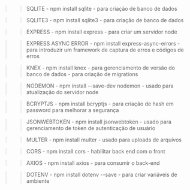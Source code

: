 >> SQLITE
    - npm install sqlite
    - para criação de banco de dados

>> SQLITE3
    - npm install sqlite3
    - para criação de banco de dados

>> EXPRESS
    - npm install express
    - para criar um servidor node

>> EXPRESS ASYNC ERROR
    - npm install express-async-errors
    - para introduzir um framework de captura de erros e códigos de erros

>> KNEX
    - npm install knex
    - para gerenciamento de versão do banco de dados
    - para criação de migrations

>> NODEMON
    - npm install --save-dev nodemon
    - usado para atualização do servidor node

>> BCRYPTJS
    - npm install bcryptjs
    - para criação de hash em password para melhorar a segurança

>> JSONWEBTOKEN
    - npm install jsonwebtoken
    - usado para gerenciamento de token de autenticação de usuário

>> MULTER
    - npm install multer
    - usado para uploads de arquivos

>> CORS
    - npm install cors
    - habilitar back end com o front

>> AXIOS
    - npm install axios
    - para consumir o back-end

>>DOTENV
    - npm install dotenv --save
    - para criar variáveis de ambiente